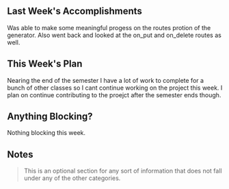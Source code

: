 ## Last Week's Accomplishments
Was able to make some meaningful progess on the routes protion of the generator. Also went back and looked at the on_put and on_delete routes as well.

## This Week's Plan
Nearing the end of the semester I have a lot of work to complete for a bunch of other classes so I cant continue working on the project this week. I plan on continue contributing to the proejct after the semester ends though.

## Anything Blocking?
Nothing blocking this week.

## Notes

> This is an optional section for any sort of information that does not fall under any of the other categories.
